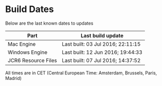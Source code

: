 # Build Dates

Below are the last known dates to updates

Part | Last build update
-----|-----
Mac Engine | Last built: 03 Jul 2016; 22:11:15
Windows Engine | Last built: 12 Jun 2016; 19:44:33
JCR6 Resource Files | Last built: 07 Jul 2016; 14:37:52
All times are in CET (Central European Time: Amsterdam, Brussels, Paris, Madrid)



